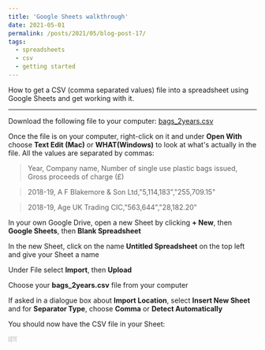 ```yaml
---
title: 'Google Sheets walkthrough'
date: 2021-05-01
permalink: /posts/2021/05/blog-post-17/
tags:
  - spreadsheets
  - csv
  - getting started
---
```


How to get a CSV (comma separated values) file into a spreadsheet using Google Sheets and get working with it.

---

Download the following file to your computer: [bags_2years.csv](https://drive.google.com/file/d/15vDqg-u6W4tHouC42uvhMOdy21oTl3ov/view?usp=sharing)

Once the file is on your computer, right-click on it and under **Open With** choose **Text Edit (Mac)** or **WHAT(Windows)** to look at what's actually in the file. All the values are separated by commas:

> Year, Company name, Number of single use plastic bags issued, Gross proceeds of charge (£)

> 2018-19, A F Blakemore & Son Ltd,"5,114,183","255,709.15"

> 2018-19, Age UK Trading CIC,"563,644","28,182.20"

In your own Google Drive, open a new Sheet by clicking **+ New**, then **Google Sheets**, then **Blank Spreadsheet**

In the new Sheet, click on the name **Untitled Spreadsheet** on the top left and give your Sheet a name

Under File select **Import**, then **Upload**

Choose your **bags_2years.csv** file from your computer

If asked in a dialogue box about **Import Location**, select **Insert New Sheet** and for **Separator Type**, choose **Comma** or **Detect Automatically**

You should now have the CSV file in your Sheet:

<img src="/images/walkthroughs/wt1.png" alt="drawing" width="20"/>
